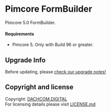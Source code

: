 # Pimcore FormBuilder
Pimcore 5.0 FormBuilder.

#### Requirements
* Pimcore 5. Only with Build 96 or greater.

## Upgrade Info
Before updating, please [check our upgrade notes!](UPGRADE.md)

## Copyright and license
Copyright: [DACHCOM.DIGITAL](http://dachcom-digital.ch)  
For licensing details please visit [LICENSE.md](LICENSE.md)  